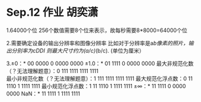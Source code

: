 # Sep.12 作业 胡奕潇

1.64000个位
256个数值需要8个位来表示，故每秒需要8*8000=64000个位

2.需要确定设备的输出分辨率和图像分辨率
比如对于分辨率是a*b像素的照片，输出分别率为cDDI
则最大尺寸约为(a/c)*(b/c). (单位为厘米）

3.±0：* 00 0000 0 0000 0000
±1.0：* 01 1111 0 0000 0000
最大非规范化数（？无法理解题意）：0 111 1111 1111 1111  
最小非规范化数（？无法理解题意）：1 111 1111 1111 1111
最大规范化浮点数：0 11 1110 1 1111 1111 
最小规范化浮点数：1 11 1110 1 1111 1111 
±∞：* 11 1111 0 0000 0000
NaN：* 11 1111 1 1111 1111
